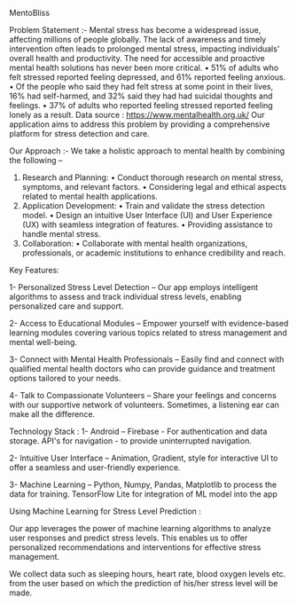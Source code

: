 MentoBliss

Problem Statement :-
Mental stress has become a widespread issue, affecting millions of people globally. 
The lack of awareness and timely intervention often leads to prolonged mental stress, impacting individuals' overall health and productivity. The need for accessible and proactive mental health solutions has never been more critical.
•	51% of adults who felt stressed reported feeling depressed, and 61% reported feeling anxious.
•	Of the people who said they had felt stress at some point in their lives, 16% had self-harmed, and 32% said they had had suicidal thoughts and feelings.
•	37% of adults who reported feeling stressed reported feeling lonely as a result.
      Data source : https://www.mentalhealth.org.uk/
Our application aims to address this problem by providing a comprehensive platform for stress detection and care.

Our Approach :-
We take a holistic approach to mental health by combining the following – 
1. Research and Planning:
•	 Conduct thorough research on mental stress, symptoms, and relevant factors.
•	 Considering legal and ethical aspects related to mental health applications.
2. Application Development:
•	 Train and validate the stress detection model.
•	 Design an intuitive User Interface (UI) and User Experience (UX) with            seamless integration of features.
•	 Providing assistance to handle mental stress. 
3. Collaboration:
•	 Collaborate with mental health organizations, professionals, or academic institutions to enhance credibility and reach.



Key Features:

1-	Personalized Stress Level Detection – 
Our app employs intelligent algorithms to assess and track individual stress levels, enabling personalized care and support.


2-	Access to Educational Modules – 
Empower yourself with evidence-based learning modules covering various topics related to stress management and mental well-being.


3-	Connect with Mental Health Professionals – 
Easily find and connect with qualified mental health doctors who can provide guidance and treatment options tailored to your needs.


4-	Talk to Compassionate Volunteers – 
Share your feelings and concerns with our supportive network of volunteers. Sometimes, a listening ear can make all the difference.


Technology Stack : 
1-	Android – 
       Firebase  - For authentication and data storage.
       API's for navigation - to provide uninterrupted navigation.

2-	Intuitive User Interface – 
      Animation, Gradient, style for interactive UI to offer a seamless and                        user-friendly experience.

3-	Machine Learning – 
Python, Numpy, Pandas, Matplotlib to process the data for training.
TensorFlow Lite for integration of ML model into the app



Using Machine Learning for Stress Level Prediction : 

Our app leverages the power of machine learning algorithms to analyze user responses and predict stress levels. This enables us to offer personalized recommendations and interventions for effective stress management.

We collect data such as sleeping hours, heart rate, blood oxygen levels etc. from the user based on which the prediction of his/her stress level will be made.    

